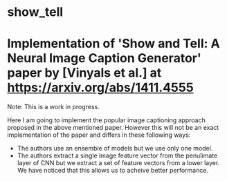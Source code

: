 # show_tell
# Implementation of 'Show and Tell: A Neural Image Caption Generator' paper by [Vinyals et al.] at https://arxiv.org/abs/1411.4555

Note: This is a work in progress.

Here I am going to implement the popular image captioning approach proposed in the above mentioned paper.
However this will not be an exact implementation of the paper and differs in these following ways:
* The authors use an ensemble of models but we use only one model.
* The authors extract a single image feature vector from the penulimate layer of CNN but we extract a set of feature vectors from a lower layer. We have noticed that this allows us to acheive better performance. 
